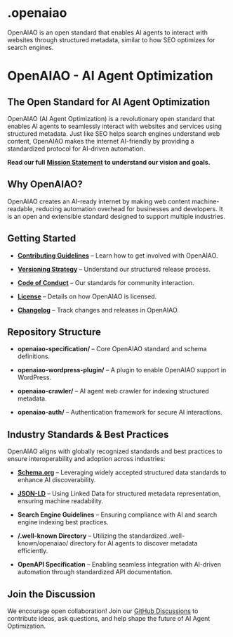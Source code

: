 .openaiao
=========

OpenAIAO is an open standard that enables AI agents to interact with websites through structured metadata, similar to how SEO optimizes for search engines.

OpenAIAO - AI Agent Optimization
================================

The Open Standard for AI Agent Optimization
-------------------------------------------

OpenAIAO (AI Agent Optimization) is a revolutionary open standard that enables AI agents to seamlessly interact with websites and services using structured metadata. Just like SEO helps search engines understand web content, OpenAIAO makes the internet AI-friendly by providing a standardized protocol for AI-driven automation.

**Read our full** **[Mission Statement](MISSION.md)** **to understand our vision and goals.**

Why OpenAIAO?
-------------

OpenAIAO creates an AI-ready internet by making web content machine-readable, reducing automation overhead for businesses and developers. It is an open and extensible standard designed to support multiple industries.

Getting Started
---------------

*   **[Contributing Guidelines](CONTRIBUTING.md)** – Learn how to get involved with OpenAIAO.
    
*   **[Versioning Strategy](VERSIONING.md)** – Understand our structured release process.
    
*   **[Code of Conduct](CODE_OF_CONDUCT.md)** – Our standards for community interaction.
    
*   **[License](LICENSE)** – Details on how OpenAIAO is licensed.
    
*   **[Changelog](CHANGELOG.md)** – Track changes and releases in OpenAIAO.
    

Repository Structure
--------------------

*   **openaiao-specification/** – Core OpenAIAO standard and schema definitions.
    
*   **openaiao-wordpress-plugin/** – A plugin to enable OpenAIAO support in WordPress.
    
*   **openaiao-crawler/** – AI agent web crawler for indexing structured metadata.
    
*   **openaiao-auth/** – Authentication framework for secure AI interactions.
    

Industry Standards & Best Practices
-----------------------------------

OpenAIAO aligns with globally recognized standards and best practices to ensure interoperability and adoption across industries:

*   [**Schema.org**](https://schema.org/) – Leveraging widely accepted structured data standards to enhance AI discoverability.
    
*   [**JSON-LD**](https://json-ld.org/) – Using Linked Data for structured metadata representation, ensuring machine readability.
    
*   **Search Engine Guidelines** – Ensuring compliance with AI and search engine indexing best practices.
    
*   **/.well-known Directory** – Utilizing the standardized .well-known/openaiao/ directory for AI agents to discover metadata efficiently.
    
*   **OpenAPI Specification** – Enabling seamless integration with AI-driven automation through standardized API documentation.
    

Join the Discussion
-------------------

We encourage open collaboration! Join our [GitHub Discussions](https://github.com/OpenAIAO/discussions) to contribute ideas, ask questions, and help shape the future of AI Agent Optimization.

